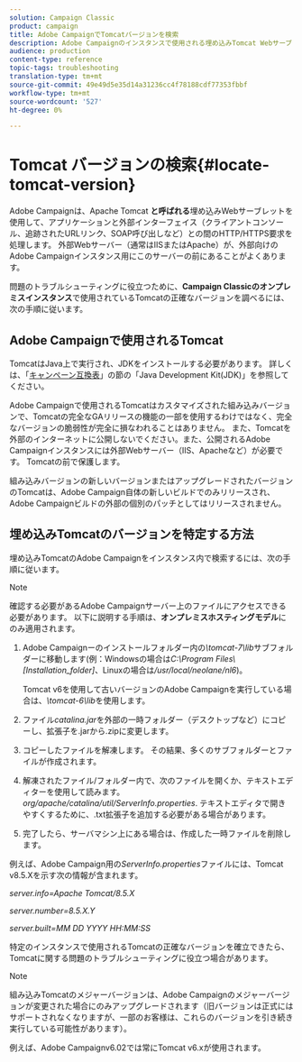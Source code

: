 ```yaml
---
solution: Campaign Classic
product: campaign
title: Adobe CampaignでTomcatバージョンを検索
description: Adobe Campaignのインスタンスで使用される埋め込みTomcat Webサーブレットの現在のバージョンを調べる方法を説明します。
audience: production
content-type: reference
topic-tags: troubleshooting
translation-type: tm+mt
source-git-commit: 49e49d5e35d14a31236cc4f78188cdf77353fbbf
workflow-type: tm+mt
source-wordcount: '527'
ht-degree: 0%

---
```



# Tomcat バージョンの検索{#locate-tomcat-version}

Adobe Campaignは、Apache Tomcat **と呼ばれる**&#x200B;埋め込みWebサーブレットを使用して、アプリケーションと外部インターフェイス（クライアントコンソール、追跡されたURLリンク、SOAP呼び出しなど）との間のHTTP/HTTPS要求を処理します。 外部Webサーバー（通常はIISまたはApache）が、外部向けのAdobe Campaignインスタンス用にこのサーバーの前にあることがよくあります。

問題のトラブルシューティングに役立つために、**Campaign Classicのオンプレミスインスタンス**&#x200B;で使用されているTomcatの正確なバージョンを調べるには、次の手順に従います。

## Adobe Campaignで使用されるTomcat

TomcatはJava上で実行され、JDKをインストールする必要があります。 詳しくは、「[キャンペーン互換表](../../rn/using/compatibility-matrix.md)」の節の「Java Development Kit(JDK)」を参照してください。

Adobe Campaignで使用されるTomcatはカスタマイズされた組み込みバージョンで、Tomcatの完全なGAリリースの機能の一部を使用するわけではなく、完全なバージョンの脆弱性が完全に損なわれることはありません。 また、Tomcatを外部のインターネットに公開しないでください。また、公開されるAdobe Campaignインスタンスには外部Webサーバー（IIS、Apacheなど）が必要です。 Tomcatの前で保護します。

組み込みバージョンの新しいバージョンまたはアップグレードされたバージョンのTomcatは、Adobe Campaign自体の新しいビルドでのみリリースされ、Adobe Campaignビルドの外部の個別のパッチとしてはリリースされません。

## 埋め込みTomcatのバージョンを特定する方法

埋め込みTomcatのAdobe Campaignをインスタンス内で検索するには、次の手順に従います。

>[!NOTE]
>
>確認する必要があるAdobe Campaignサーバー上のファイルにアクセスできる必要があります。 以下に説明する手順は、**オンプレミスホスティングモデル**&#x200B;にのみ適用されます。

1. Adobe Campaignーのインストールフォルダー内の&#x200B;*\tomcat-7\lib*&#x200B;サブフォルダーに移動します(例：Windowsの場合は&#x200B;*C:\Program Files\ [Installation_folder]*、Linuxの場合は&#x200B;*/usr/local/neolane/nl6*)。

   Tomcat v6を使用して古いバージョンのAdobe Campaignを実行している場合は、*\tomcat-6\lib*&#x200B;を使用します。

1. ファイル&#x200B;*catalina.jar*&#x200B;を外部の一時フォルダー（デスクトップなど）にコピーし、拡張子を.jarから.zipに変更します。

1. コピーしたファイルを解凍します。 その結果、多くのサブフォルダーとファイルが作成されます。

1. 解凍されたファイル/フォルダー内で、次のファイルを開くか、テキストエディターを使用して読みます。*org/apache/catalina/util/ServerInfo.properties*. テキストエディタで開きやすくするために、.txt拡張子を追加する必要がある場合があります。

1. 完了したら、サーバマシン上にある場合は、作成した一時ファイルを削除します。

例えば、Adobe Campaign用の&#x200B;*ServerInfo.properties*&#x200B;ファイルには、Tomcat v8.5.Xを示す次の情報が含まれます。

*server.info=Apache Tomcat/8.5.X*

*server.number=8.5.X.Y*

*server.built=MM DD YYYY HH:MM:SS*

特定のインスタンスで使用されるTomcatの正確なバージョンを確立できたら、Tomcatに関する問題のトラブルシューティングに役立つ場合があります。

>[!NOTE]
>
>組み込みTomcatのメジャーバージョンは、Adobe Campaignのメジャーバージョンが変更された場合にのみアップグレードされます（旧バージョンは正式にはサポートされなくなりますが、一部のお客様は、これらのバージョンを引き続き実行している可能性があります）。
>
>例えば、Adobe Campaignv6.02では常にTomcat v6.xが使用されます。